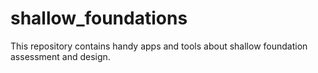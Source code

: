 # shallow_foundations
This repository contains handy apps and tools about shallow foundation assessment and design.
